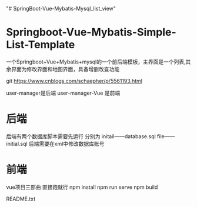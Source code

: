 "# SpringBoot-Vue-Mybatis-Mysql_list_view" 
# Springboot-Vue-Mybatis-Simple-List-Template
一个Springboot+Vue+Mybatis+mysql的一个前后端模板，主界面是一个列表,其余界面为修改界面和地图界面，具备增删改查功能

git https://www.cnblogs.com/schaepher/p/5561193.html

user-manager是后端
user-manager-Vue 是前端
# 后端 
后端有两个数据库脚本需要先运行
分别为
initail——database.sql
file——initial.sql
后端需要在xml中修改数据库账号
# 前端
vue项目三部曲 直接跑就行
npm install
npm run serve
npm build

README.txt
